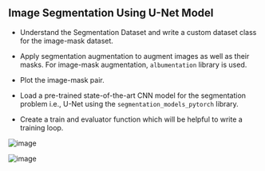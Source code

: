 ## Image Segmentation Using U-Net Model

- Understand the Segmentation Dataset and write a custom dataset class for the image-mask dataset.

- Apply segmentation augmentation to augment images as well as their masks. For image-mask augmentation, `albumentation` library is used.

- Plot the image-mask pair.

- Load a pre-trained state-of-the-art CNN model for the segmentation problem i.e., U-Net using the `segmentation_models_pytorch` library.

- Create a train and evaluator function which will be helpful to write a training loop.

![image](https://github.com/yasirali0/image_segmentation/assets/57907845/0d2d33f3-b564-4007-88b3-0473c5ba0abb)

![image](https://github.com/yasirali0/image_segmentation/assets/57907845/c8b14953-6a71-4bf8-be95-4a3eef3581be)
